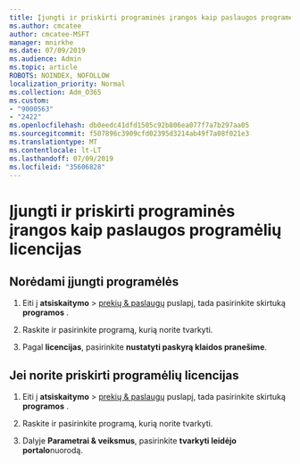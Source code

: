 ```yaml
---
title: Įjungti ir priskirti programinės įrangos kaip paslaugos programėlių licencijas
ms.author: cmcatee
author: cmcatee-MSFT
manager: mnirkhe
ms.date: 07/09/2019
ms.audience: Admin
ms.topic: article
ROBOTS: NOINDEX, NOFOLLOW
localization_priority: Normal
ms.collection: Adm_O365
ms.custom:
- "9000563"
- "2422"
ms.openlocfilehash: db0eedc41dfd1505c92b806ea077f7a7b297aa05
ms.sourcegitcommit: f507896c3909cfd02395d3214ab49f7a08f021e3
ms.translationtype: MT
ms.contentlocale: lt-LT
ms.lasthandoff: 07/09/2019
ms.locfileid: "35606828"
---
```

# <a name="activate-and-assign-software-as-a-service-app-licenses"></a>Įjungti ir priskirti programinės įrangos kaip paslaugos programėlių licencijas 

## <a name="to-activate-apps"></a>Norėdami įjungti programėlės

1. Eiti į **atsiskaitymo** > [prekių & paslaugų](https://go.microsoft.com/fwlink/p/?linkid=842054) puslapį, tada pasirinkite skirtuką **programos** .

2. Raskite ir pasirinkite programą, kurią norite tvarkyti.

3. Pagal **licencijas**, pasirinkite **nustatyti paskyrą klaidos pranešime**.  

## <a name="to-assign-app-licenses"></a>Jei norite priskirti programėlių licencijas

1. Eiti į **atsiskaitymo** > [prekių & paslaugų](https://go.microsoft.com/fwlink/p/?linkid=842054) puslapį, tada pasirinkite skirtuką **programos** .

2. Raskite ir pasirinkite programą, kurią norite tvarkyti.  

3. Dalyje **Parametrai & veiksmus**, pasirinkite **tvarkyti leidėjo portalo**nuorodą.